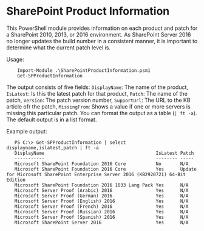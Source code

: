 # SharePoint Product Information
This PowerShell module provides information on each product and patch for a SharePoint 2010, 2013, or 2016 environment. As SharePoint Server 2016 no longer updates the build number in a consistent manner, it is important to determine what the current patch level is.

Usage:
```posh
    Import-Module .\SharePointProductInformation.psm1
    Get-SPProductInformation
```
The output consists of five fields: `DisplayName`: The name of the product, `IsLatest`: Is this the latest patch for that product, `Patch`: The name of the patch, `Version`: The patch version number, `SupportUrl`: The URL to the KB article ofr the patch, `MissingFrom`: Shows a value if one or more servers is missing this particular patch.
You can format the output as a table (`| ft -a`). The default output is in a list format.

Example output:
```posh
   PS C:\> Get-SPProductInformation | select displayname,islatest,patch | ft -a
   DisplayName                                         IsLatest Patch
   -----------                                         -------- -----
   Microsoft SharePoint Foundation 2016 Core           No       N/A
   Microsoft SharePoint Foundation 2016 Core           Yes      Update for Microsoft SharePoint Enterprise Server 2016 (KB2920721) 64-Bit Edition
   Microsoft SharePoint Foundation 2016 1033 Lang Pack Yes      N/A
   Microsoft Server Proof (Arabic) 2016                Yes      N/A
   Microsoft Server Proof (German) 2016                Yes      N/A
   Microsoft Server Proof (English) 2016               Yes      N/A
   Microsoft Server Proof (French) 2016                Yes      N/A
   Microsoft Server Proof (Russian) 2016               Yes      N/A
   Microsoft Server Proof (Spanish) 2016               Yes      N/A
   Microsoft SharePoint Server 2016                    Yes      N/A
```
